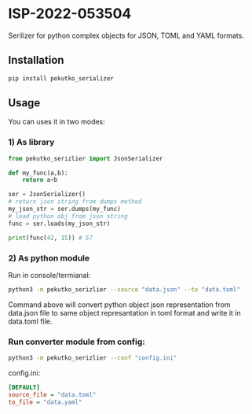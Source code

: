 # ISP-2022-053504

Serilizer for python complex objects for JSON, TOML and YAML formats.

## Installation
```bash
pip install pekutko_serializer
```
## Usage
You can uses it in two modes:

### 1) As library
```python
from pekutko_serizlier import JsonSerializer

def my_func(a,b):
    return a+b

ser = JsonSerializer()
# return json string from dumps method
my_json_str = ser.dumps(my_func)
# load python obj from json string
func = ser.loads(my_json_str)

print(func(42, 15)) # 57 
```

### 2) As python module
Run in console/termianal:
```bash
python3 -m pekutko_serizlier --source "data.json" --to "data.toml"
```
Command above will convert python object json representation from data.json file to same object represantation in toml format and write it in data.toml file.
### Run converter module from config:
```bash
python3 -m pekutko_serizlier --conf "config.ini"
```
config.ini:
```ini
[DEFAULT]
source_file = "data.toml"
to_file = "data.yaml"
```